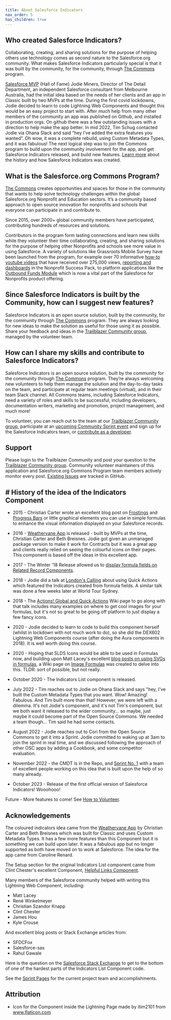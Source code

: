```yaml
---
title: About Salesforce Indicators
nav_order: 5
has_children: true
---
```


## **Who created Salesforce Indicators?**

Collaborating, creating, and sharing solutions for the purpose of helping others use technology comes as second nature to the Salesforce.org community. What makes Salesforce Indicators particularly special is that it was built by the community, for the community, through [The Commons](https://www.salesforce.org/resources/commons/) program. 

[Salesforce MVP](https://trailhead.salesforce.com/mvp/) (Hall of Fame) Jodie Miners, Director of The Detail Department, an independent Salesforce consultant from Melbourne Australia, had the initial idea based on the needs of her clients and an app in Classic built by two MVPs at the time. During the first covid lockdowns, Jodie decided to learn to code Lightning Web Components and thought this would be an easy project to start with. After much help from many other members of the community an app was published on Github, and installed in production orgs. On github there was a few outstanding issues with a direction to help make the app better. In mid 2022, Tim Schug contacted Jodie via Ohana Slack and said “hey I’ve added the extra features you wanted”. Oh wow, it was a complete rebuild, using Custom Metadata Types, and it was fabulous! The next logical step was to join the Commons program to build upon the community involvement for the app, and get Salesforce Indicators released, and build new features. [Learn more](https://github.com/SFDO-Community/Salesforce-Indicators/wiki/Contributions-and-Acknowledgments) about the history and how Salesforce Indicators was created.

## What is the Salesforce.org Commons Program?

[The Commons](https://www.salesforce.org/resources/commons/) creates opportunities and spaces for those in the community that wants to help solve technology challenges within the global Salesforce.org Nonprofit and Education sectors. It’s a community based approach to open source innovation for nonprofits and schools that everyone can participate in and contribute to. 

Since 2015, over 2000+ global community members have participated, contributing hundreds of resources and solutions. 

Contributors in the program form lasting connections and learn new skills while they volunteer their time collaborating, creating, and sharing solutions for the purpose of helping other Nonprofits and schools see more value in using Salesforce. A variety of solutions like Grassroots Mobile Survey have been launched from the program, for example over 70 informative [how-to youtube videos](https://www.youtube.com/channel/UC8kDDLRZzDdOBS24al99Kag/videos) that have received over 275,000 views, [reporting and dashboards](https://help.salesforce.com/s/articleView?id=sfdo.NPSP_Reports_Workbook.htm&type=5) in the Nonprofit Success Pack, to platform applications like the [Outbound Funds Module](https://appexchange.salesforce.com/listingDetail?listingId=a0N3u00000OMYvzEAH&tab=e) which is now a vital part of the Salesforce for Nonprofits product offering.

## Since Salesforce Indicators is built by the Community, how can I suggest new features?

Salesforce Indicators is an open source solution, built by the community, for the community through [The Commons](https://www.salesforce.org/resources/commons/) program. They are always looking for new ideas to make the solution as useful for those using it as possible. Share your feedback and ideas in the [Trailblazer Community group](https://trailhead.salesforce.com/trailblazer-community/groups/0F94S000000HEDASA4?tab=discussion&sort=LAST_MODIFIED_DATE_DESC), managed by the volunteer team. 

## How can I share my skills and contribute to Salesforce Indicators?

Salesforce Indicators is an open source solution, built by the community for the community through [The Commons](https://www.salesforce.org/resources/commons/) program. They’re always welcoming new volunteers to help them manage the solution and the day-to-day tasks on the team, and participate at regular team meetings (virtual), and in their team Slack channel. All Commons teams, including Salesforce Indicators, need a variety of roles and skills to be successful, including developers, documentation writers, marketing and promotion, project management, and much more! 

To volunteer, you can reach out to the team at our [Trailblazer Community group](https://trailhead.salesforce.com/trailblazer-community/groups/0F94S000000HEDASA4?tab=discussion&sort=LAST_MODIFIED_DATE_DESC), participate at an [upcoming Community Sprint event](https://sfdo-community-sprints.github.io/docs/sprints/) and sign up for the Salesforce Indicators team, or [contribute as a developer](https://github.com/SFDO-Community/Salesforce-Indicators/wiki/How-to-Volunteer).

## Support

Please login to the Trailblazer Community and post your question to the  [Trailblazer Community group](https://trailhead.salesforce.com/trailblazer-community/groups/0F94S000000HEDASA4?tab=discussion&sort=LAST_MODIFIED_DATE_DESC). Community volunteer maintainers of this application and Salesforce.org Commons Program team members actively monitor every post. [Existing Issues](https://github.com/SFDO-Community/Salesforce-Indicators/issues) are tracked in GitHub.

## # History of the idea of the Indicators Component

* 2015 - Christian Carter wrote an excellent blog post on [Frostings](https://cdcarter.github.io/admin/2015/11/12/frosting) and [Progress Bars](https://cdcarter.github.io/admin/2016/02/15/progress-bar) or little graphical elements you can use in simple formulas to enhance the visual information displayed on your Salesforce records.

* 2016 - [Weathervane App](https://github.com/bigthinks/weathervane) is released - built by MVPs at the time, Christian Carter and Beth Breisnes. Jodie got given an unmanaged package version to make it work for Contracts but it was a great app and clients really relied on seeing the colourful icons on their pages. This component is based off the ideas in this excellent app. 

* 2017 - The Winter '18 Release allowed us to [display formula fields on Related Record Components](https://success.salesforce.com/ideaView?id=08730000000Dm7sAAC).

* 2018 - Jodie did a talk at [London's Calling](https://www.youtube.com/watch?v=JPgZKdwZMxU) about using Quick Actions which featured the Indicators created from formula fields. A similar talk was done a few weeks later at World Tour Sydney.

* 2018 - The [Actions! Global and Quick Actions](https://tddprojects.atlassian.net/wiki/spaces/SF/pages/182550575) Wiki page to go along with that talk includes many examples on where to get cool images for your formulas, but it's not so great to be going off platform to just display a few fancy icons. 

* 2020 - Jodie decided to learn to code to build this component herself (whilst in lockdown with not much work to do), so she did the DEX602 Lightning Web Components course (after doing the Aura components in 2018). It is well worth doing this course. 

* 2020 - Hoping that SLDS Icons would be able to be used in Formulas now, and building upon Matt Lacey's excellent [blog posts on using SVGs in formulas](https://laceysnr.com/formula-controlled-graphics-on-salesforce-1/), a Wiki page on [Image Formulas](https://tddprojects.atlassian.net/wiki/spaces/SF/pages/998703109) was created to delve into this. TLDR: sort of possible, but not really. 

* October 2020 - The Indicators List component is released.

* July 2022 - Tim reaches out to Jodie on Ohana Slack and says "hey, I've built the Custom Metadata Types that you want. Wow! Amazing! Fabulous. And Tim built more than that! However, we were left with a dilemma. It's not Jodie's component, and it's not Tim's component, but we both want it released to the wider community... so maybe, just maybe it could become part of the Open Source Commons. We needed a team though... Tim said he had some contacts. 

* August 2022 - Jodie reaches out to Cori from the Open Source Commons to get it into a Sprint. Jodie committed to waking up at 3am to join the sprint in real time, and we discussed following the approach of other OSC apps by adding a Cookbook, and some competitor evaluation. 

* November 2022 - the CMDT is in the Repo, and [Sprint No. 1](../../docs/getting-involved/sprints/2022-sprint-1-nov.md) with a team of excellent people working on this idea that is built upon the help of so many already. 

* October 2023 - Release of the first official version of Salesforce Indicators! Wooohooo! 

Future - More features to come! See [How to Volunteer](../../docs/getting-involved/how-to-volunteer.md).

## Acknowledgements
The coloured indicators idea came from the [Weathervane App](https://github.com/bigthinks/weathervane) by Christian Carter and Beth Breisnes which was built for Classic and uses Custom Metadata Types. It has a few more features than this Component but it is something we can build upon later. It was a fabulous app but no longer supported as both have moved on to work at Salesforce. The idea for the app came from Caroline Renard.

The Setup section for the original Indicators List component came from Clint Chester's excellent Component, [Helpful Links Component](https://github.com/edgewatercricketclub/helpful-links-component). 

Many members of the Salesforce community helped with writing this Lightning Web Component, including:
* Matt Lacey
* René Winkelmeyer
* Christian Szandor Knapp
* Clint Chester
* James Hou
* Kyle Crouse

And excellent blog posts or Stack Exchange articles from:
* SFDCFox
* Salesforce-sas
* Rahul Gawale

Here is the question on the [Salesforce Stack Exchange](https://salesforce.stackexchange.com/questions/307055/simplest-way-to-display-values-from-field-names-listed-in-design-attributes) to get to the bottom of one of the hardest parts of the Indicators List Component code.

See the [Sprint Pages](../../docs/getting-involved/sprints/index.md) for the current project team and accomplishments. 

## Attribution
* Icon for the Component inside the Lightning Page made by itim2101 from www.flaticon.com